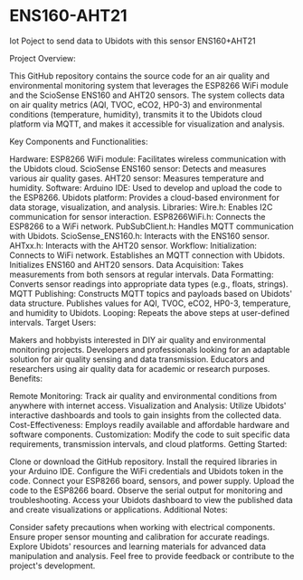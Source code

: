 # ENS160-AHT21
Iot Poject to send data to Ubidots with this sensor  ENS160+AHT21

Project Overview:

This GitHub repository contains the source code for an air quality and environmental monitoring system that leverages the ESP8266 WiFi module and the ScioSense ENS160 and AHT20 sensors. The system collects data on air quality metrics (AQI, TVOC, eCO2, HP0-3) and environmental conditions (temperature, humidity), transmits it to the Ubidots cloud platform via MQTT, and makes it accessible for visualization and analysis.

Key Components and Functionalities:

Hardware:
ESP8266 WiFi module: Facilitates wireless communication with the Ubidots cloud.
ScioSense ENS160 sensor: Detects and measures various air quality gases.
AHT20 sensor: Measures temperature and humidity.
Software:
Arduino IDE: Used to develop and upload the code to the ESP8266.
Ubidots platform: Provides a cloud-based environment for data storage, visualization, and analysis.
Libraries:
Wire.h: Enables I2C communication for sensor interaction.
ESP8266WiFi.h: Connects the ESP8266 to a WiFi network.
PubSubClient.h: Handles MQTT communication with Ubidots.
ScioSense_ENS160.h: Interacts with the ENS160 sensor.
AHTxx.h: Interacts with the AHT20 sensor.
Workflow:
Initialization:
Connects to WiFi network.
Establishes an MQTT connection with Ubidots.
Initializes ENS160 and AHT20 sensors.
Data Acquisition:
Takes measurements from both sensors at regular intervals.
Data Formatting:
Converts sensor readings into appropriate data types (e.g., floats, strings).
MQTT Publishing:
Constructs MQTT topics and payloads based on Ubidots' data structure.
Publishes values for AQI, TVOC, eCO2, HP0-3, temperature, and humidity to Ubidots.
Looping:
Repeats the above steps at user-defined intervals.
Target Users:

Makers and hobbyists interested in DIY air quality and environmental monitoring projects.
Developers and professionals looking for an adaptable solution for air quality sensing and data transmission.
Educators and researchers using air quality data for academic or research purposes.
Benefits:

Remote Monitoring: Track air quality and environmental conditions from anywhere with internet access.
Visualization and Analysis: Utilize Ubidots' interactive dashboards and tools to gain insights from the collected data.
Cost-Effectiveness: Employs readily available and affordable hardware and software components.
Customization: Modify the code to suit specific data requirements, transmission intervals, and cloud platforms.
Getting Started:

Clone or download the GitHub repository.
Install the required libraries in your Arduino IDE.
Configure the WiFi credentials and Ubidots token in the code.
Connect your ESP8266 board, sensors, and power supply.
Upload the code to the ESP8266 board.
Observe the serial output for monitoring and troubleshooting.
Access your Ubidots dashboard to view the published data and create visualizations or applications.
Additional Notes:

Consider safety precautions when working with electrical components.
Ensure proper sensor mounting and calibration for accurate readings.
Explore Ubidots' resources and learning materials for advanced data manipulation and analysis.
Feel free to provide feedback or contribute to the project's development.

